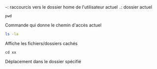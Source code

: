 `~`: raccourcis vers le dossier home de l'utilisateur actuel
`.`: dossier actuel

```
pwd
```
Commande qui donne le chemin d'accès actuel

```bash
ls -la
```
Affiche les fichiers/dossiers cachés

```
cd xx
```
Déplacement dans le dossier spécifié